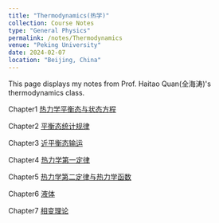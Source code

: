 ```yaml
---
title: "Thermodynamics(热学)"
collection: Course Notes
type: "General Physics"
permalink: /notes/Thermodynamics
venue: "Peking University"
date: 2024-02-07
location: "Beijing, China"
---
```


This page displays my notes from Prof. Haitao Quan(全海涛)'s thermodynamics class.

Chapter1 [热力学平衡态与状态方程](../files/CourseNotes/Thermodynamics/Chapter1热力学平衡与状态方程.pdf)

Chapter2 [平衡态统计规律](../files/CourseNotes/Thermodynamics/Chapter2平衡态统计规律.pdf)

Chapter3 [近平衡态输运](../files/CourseNotes/Thermodynamics/Chapter3近平衡态输运.pdf)

Chapter4 [热力学第一定律](../files/CourseNotes/Thermodynamics/Chapter4热力学第一定律.pdf)

Chapter5 [热力学第二定律与热力学函数](../files/CourseNotes/Thermodynamics/Chapter5热力学第二定律与热力学函数.pdf)

Chapter6 [液体](../files/CourseNotes/Thermodynamics/Chapter6液体.pdf)

Chapter7 [相变理论](../files/CourseNotes/Thermodynamics/Chapter7相变理论.pdf)
